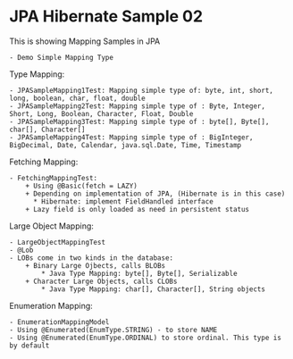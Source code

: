# JPA Hibernate Sample 02

This is showing Mapping Samples in JPA

    - Demo Simple Mapping Type

Type Mapping:

    - JPASampleMapping1Test: Mapping simple type of: byte, int, short, long, boolean, char, float, double
    - JPASampleMapping2Test: Mapping simple type of : Byte, Integer, Short, Long, Boolean, Character, Float, Double 
    - JPASampleMapping3Test: Mapping simple type of : byte[], Byte[], char[], Character[] 
    - JPASampleMapping4Test: Mapping simple type of : BigInteger, BigDecimal, Date, Calendar, java.sql.Date, Time, Timestamp 

Fetching Mapping: 

    - FetchingMappingTest: 
        + Using @Basic(fetch = LAZY) 
        + Depending on implementation of JPA, (Hibernate is in this case) 
          * Hibernate: implement FieldHandled interface 
        + Lazy field is only loaded as need in persistent status 
        
Large Object Mapping:

    - LargeObjectMappingTest 
    - @Lob
    - LOBs come in two kinds in the database:
        + Binary Large Ojbects, calls BLOBs
            * Java Type Mapping: byte[], Byte[], Serializable
        + Character Large Objects, calls CLOBs
            * Java Type Mapping: char[], Character[], String objects
            
Enumeration Mapping:

    - EnumerationMappingModel
    - Using @Enumerated(EnumType.STRING) - to store NAME
    - Using @Enumerated(EnumType.ORDINAL) to store ordinal. This type is by default
